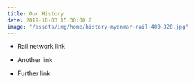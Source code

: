 ```yaml
---
title: Our History
date: 2019-10-03 15:30:00 Z
image: "/assets/img/home/history-myanmar-rail-400-320.jpg"
---
```


* Rail network link

* Another link

* Further link